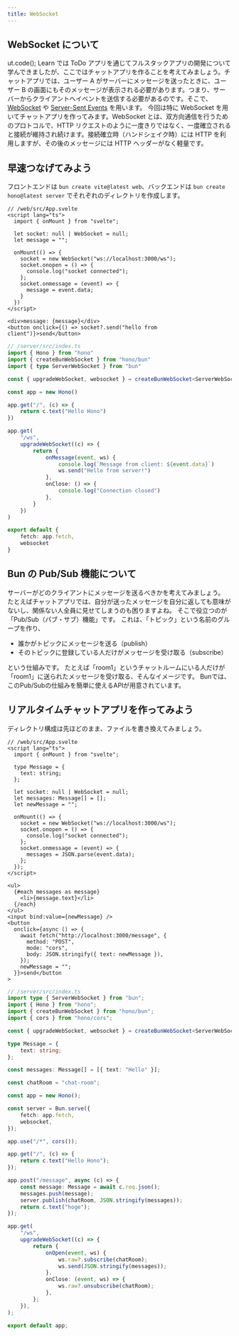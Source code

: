 ```yaml
---
title: WebSocket
---
```


## WebSocket について
ut.code(); Learn では ToDo アプリを通じてフルスタックアプリの開発について学んできましたが、ここではチャットアプリを作ることを考えてみましょう。チャットアプリでは、ユーザー A がサーバーにメッセージを送ったときに、ユーザー B の画面にもそのメッセージが表示される必要があります。つまり、サーバーからクライアントへイベントを送信する必要があるのです。そこで、[WebSocket](https://developer.mozilla.org/ja/docs/Web/API/WebSockets_API) や [Server-Sent Events](https://developer.mozilla.org/ja/docs/Web/API/Server-sent_events/Using_server-sent_events) を用います。
今回は特に WebSocket を用いてチャットアプリを作ってみます。WebSocket とは、双方向通信を行うためのプロトコルで、HTTP リクエストのように一度きりではなく、一度確立されると接続が維持され続けます。接続確立時（ハンドシェイク時）には HTTP を利用しますが、その後のメッセージには HTTP ヘッダーがなく軽量です。

## 早速つなげてみよう
フロントエンドは `bun create vite@latest web`、バックエンドは `bun create hono@latest server` でそれぞれのディレクトリを作成します。
```svelte
// /web/src/App.svelte
<script lang="ts">
  import { onMount } from "svelte";

  let socket: null | WebSocket = null;
  let message = "";

  onMount(() => {
    socket = new WebSocket("ws://localhost:3000/ws");
    socket.onopen = () => {
      console.log("socket connected");
    };
    socket.onmessage = (event) => {
      message = event.data;
    } 
  })
</script>

<div>message: {message}</div>
<button onclick={() => socket?.send("hello from client")}>send</button>
```
```ts
// /server/src/index.ts
import { Hono } from "hono"
import { createBunWebSocket } from "hono/bun"
import { type ServerWebSocket } from "bun"

const { upgradeWebSocket, websocket } = createBunWebSocket<ServerWebSocket>()

const app = new Hono()

app.get("/", (c) => {
    return c.text("Hello Hono")
})

app.get(
    "/ws",
    upgradeWebSocket((c) => {
        return {
            onMessage(event, ws) {
                console.log(`Message from client: ${event.data}`)
                ws.send("Hello from server!")
            },
            onClose: () => {
                console.log("Connection closed")
            },
        }
    })
)

export default {
    fetch: app.fetch,
    websocket
}
```

## Bun の Pub/Sub 機能について
サーバーがどのクライアントにメッセージを送るべきかを考えてみましょう。
たとえばチャットアプリでは、自分が送ったメッセージを自分に返しても意味がないし、関係ない人全員に見せてしまうのも困りますよね。
そこで役立つのが「Pub/Sub（パブ・サブ）機能」です。
これは、「トピック」という名前のグループを作り、

- 誰かがトピックにメッセージを送る（publish）
- そのトピックに登録している人だけがメッセージを受け取る（subscribe）

という仕組みです。
たとえば「room1」というチャットルームにいる人だけが「room1」に送られたメッセージを受け取る、そんなイメージです。
Bunでは、このPub/Subの仕組みを簡単に使えるAPIが用意されています。

## リアルタイムチャットアプリを作ってみよう
ディレクトリ構成は先ほどのまま、ファイルを書き換えてみましょう。
```svelte
// /web/src/App.svelte
<script lang="ts">
  import { onMount } from "svelte";

  type Message = {
    text: string;
  };

  let socket: null | WebSocket = null;
  let messages: Message[] = [];
  let newMessage = "";

  onMount(() => {
    socket = new WebSocket("ws://localhost:3000/ws");
    socket.onopen = () => {
      console.log("socket connected");
    };
    socket.onmessage = (event) => {
      messages = JSON.parse(event.data);
    };
  });
</script>

<ul>
  {#each messages as message}
    <li>{message.text}</li>
  {/each}
</ul>
<input bind:value={newMessage} />
<button
  onclick={async () => {
    await fetch("http://localhost:3000/message", {
      method: "POST",
      mode: "cors",
      body: JSON.stringify({ text: newMessage }),
    });
    newMessage = "";
  }}>send</button
>

```

```ts
// /server/src/index.ts
import type { ServerWebSocket } from "bun";
import { Hono } from "hono";
import { createBunWebSocket } from "hono/bun";
import { cors } from "hono/cors";

const { upgradeWebSocket, websocket } = createBunWebSocket<ServerWebSocket>();

type Message = {
    text: string;
};

const messages: Message[] = [{ text: "Hello" }];

const chatRoom = "chat-room";

const app = new Hono();

const server = Bun.serve({
    fetch: app.fetch,
    websocket,
});

app.use("/*", cors());

app.get("/", (c) => {
    return c.text("Hello Hono");
});

app.post("/message", async (c) => {
    const message: Message = await c.req.json();
    messages.push(message);
    server.publish(chatRoom, JSON.stringify(messages));
    return c.text("hoge");
});

app.get(
    "/ws",
    upgradeWebSocket((c) => {
        return {
            onOpen(event, ws) {
                ws.raw?.subscribe(chatRoom);
                ws.send(JSON.stringify(messages));
            },
            onClose: (event, ws) => {
                ws.raw?.unsubscribe(chatRoom);
            },
        };
    }),
);

export default app;

```